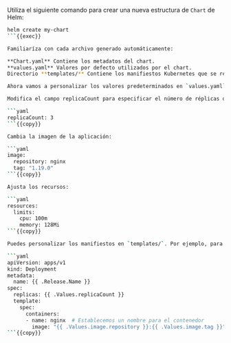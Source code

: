 Utiliza el siguiente comando para crear una nueva estructura de `Chart` de Helm:

```bash
helm create my-chart
```{{exec}}

Familiaríza con cada archivo generado automáticamente:

**Chart.yaml** Contiene los metadatos del chart.
**values.yaml** Valores por defecto utilizados por el chart.
Directorio **templates/** Contiene los manifiestos Kubernetes que se renderizan con los valores.

Ahora vamos a personalizar los valores predeterminados en `values.yaml`.

Modifica el campo replicaCount para especificar el número de réplicas que deseas para tu aplicación:

```yaml
replicaCount: 3
```{{copy}}

Cambia la imagen de la aplicación:

```yaml
image:
  repository: nginx
  tag: "1.19.0"
```{{copy}}

Ajusta los recursos:

```yaml
resources:
  limits:
    cpu: 100m
    memory: 128Mi
```{{copy}}

Puedes personalizar los manifiestos en `templates/`. Por ejemplo, para el `deployment.yaml`:

```yaml
apiVersion: apps/v1
kind: Deployment
metadata:
  name: {{ .Release.Name }}
spec:
  replicas: {{ .Values.replicaCount }}
  template:
    spec:
      containers:
      - name: nginx  # Establecemos un nombre para el contenedor
        image: "{{ .Values.image.repository }}:{{ .Values.image.tag }}"
```{{copy}}